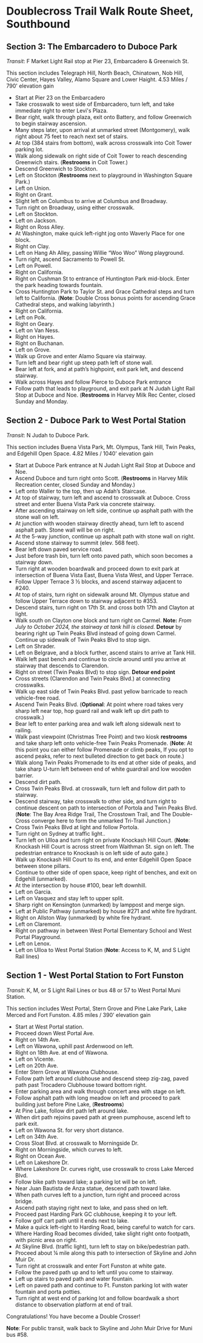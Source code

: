 # Doublecross Trail Walk Route Sheet, Southbound

## Section 3: The Embarcadero to Duboce Park

*Transit*: F Market Light Rail stop at Pier 23, Embarcadero & Greenwich St.

This section includes Telegraph Hill, North Beach, Chinatown, Nob Hill, Civic Center, Hayes Valley, Alamo Square and Lower Haight.
4.53 Miles / 790' elevation gain

 

* Start at Pier 23 on the Embarcadero
* Take crosswalk to west side of Embarcadero, turn left, and take immediate right to enter Levi's Plaza.
* Bear right, walk through plaza, exit onto Battery, and follow Greenwich to begin stairway ascension.
* Many steps later, upon arrival at unmarked street (Montgomery), walk right about 75 feet to reach next set of stairs.
* At top (384 stairs from bottom), walk across crosswalk into Coit Tower parking lot.
* Walk along sidewalk on right side of Coit Tower to reach descending Greenwich stairs. (**Restrooms** in Coit Tower.)
* Descend Greenwich to Stockton.
* Left on Stockton (**Restrooms** next to playground in Washington Square Park.)
* Left on Union.
* Right on Grant.
* Slight left on Columbus to arrive at Columbus and Broadway.
* Turn right on Broadway, using either crosswalk.
* Left on Stockton.
* Left on Jackson.
* Right on Ross Alley.
* At Washington, make quick left-right jog onto Waverly Place for one block.
* Right on Clay.
* Left on Hang Ah Alley, passing Willie “Woo Woo” Wong playground.
* Turn right, ascend Sacramento to Powell St.
* Left on Powell.
* Right on California.
* Right on Cushman St to entrance of Huntington Park mid-block. Enter the park heading towards fountain.
* Cross Huntington Park to Taylor St. and Grace Cathedral steps and turn left to California. (**Note**: Double Cross bonus points for ascending Grace Cathedral steps, and walking labyrinth.)
* Right on California.
* Left on Polk.
* Right on Geary.
* Left on Van Ness.
* Right on Hayes.
* Right on Buchanan.
* Left on Grove.
* Walk up Grove and enter Alamo Square via stairway.
* Turn left and bear right up steep path left of stone wall.
* Bear left at fork, and at path’s highpoint, exit park left, and descend stairway. 
* Walk across Hayes and follow Pierce to Duboce Park entrance
* Follow path that leads to playground, and exit park at N Judah Light Rail Stop at Duboce and Noe. (**Restrooms** in Harvey Milk Rec Center, closed Sunday and Monday.  

<div style="page-break-after: always;"></div>

## Section 2 - Duboce Park to West Portal Station

*Transit*: N Judah to Duboce Park.

This section includes Buena Vista Park, Mt. Olympus, Tank Hill, Twin Peaks, and Edgehill Open Space.
4.82 Miles / 1040' elevation gain

* Start at Duboce Park entrance at N Judah Light Rail Stop at Duboce and Noe.
* Ascend Duboce and turn right onto Scott. (**Restrooms** in Harvey Milk Recreation center, closed Sunday and Monday.)
* Left onto Waller to the top, then up Adah’s Staircase. 
* At top of stairway, turn left and ascend to crosswalk at Duboce. Cross street and enter Buena Vista Park via concrete stairway.
* After ascending stairway on left side, continue up asphalt path with the stone wall on  left.
* At junction with wooden stairway directly ahead, turn left to ascend asphalt path. Stone wall will be on right.
* At the 5-way junction, continue up asphalt path with stone wall on right.
* Ascend stone stairway to summit (elev. 568 feet).
* Bear left down paved service road.
* Just before trash bin, turn left onto paved path, which soon becomes a stairway down.
* Turn right at wooden boardwalk and proceed down to exit park at intersection of Buena Vista East, Buena Vista West, and Upper Terrace.
* Follow Upper Terrace 3 ½ blocks, and ascend stairway adjacent to #240.
* At top of stairs, turn right on sidewalk around Mt. Olympus statue and follow Upper Terrace down to stairway adjacent to #353.
* Descend stairs, turn right on 17th St. and cross both 17th and Clayton at light.
* Walk south on Clayton one block and turn right on Carmel. **Note:** *From July to October 2024, the stairway at tank hill is closed.* **Detour** by bearing right up Twin Peaks Blvd instead of going down Carmel. Continue up sidewalk of Twin Peaks Blvd to stop sign.
* Left on Shrader.
* Left on Belgrave, and a block further, ascend stairs to arrive at Tank Hill.
* Walk left past bench and continue to circle around until you arrive at stairway that descends to Clarendon. 
* Right on street (Twin Peaks Blvd) to stop sign. **Detour end point**
* Cross streets (Clarendon and Twin Peaks Blvd.) at connecting crosswalks. 
* Walk up east side of Twin Peaks Blvd. past yellow barricade to reach vehicle-free road.
* Ascend Twin Peaks Blvd. (**Optional**: At point where road takes very sharp left near top, hop guard rail and walk left up dirt path to crosswalk.)
* Bear left to enter parking area and walk left along sidewalk next to railing.
* Walk past viewpoint (Christmas Tree Point) and two kiosk **restrooms** and take sharp left onto vehicle-free Twin Peaks Promenade. (**Note**: At this point you can either follow Promenade or climb peaks, If you opt to ascend peaks, refer to next bulleted direction to get back on route.)
* Walk along Twin Peaks Promenade to its end at other side of peaks, and take sharp U-turn left between end of white guardrail and low wooden barrier.
* Descend dirt path.
* Cross Twin Peaks Blvd. at crosswalk, turn left and follow dirt path to stairway.
* Descend stairway, take crosswalk to other side, and turn right to continue descent on path to intersection of Portola and Twin Peaks Blvd. (**Note**: The Bay Area Ridge Trail, The Crosstown Trail, and The Double-Cross converge here to form the unmarked Tri-Trail Junction.) 
* Cross Twin Peaks Blvd at light and follow Portola.
* Turn right on Sydney at traffic light..
* Turn left on Ulloa and turn right on private Knockash Hill Court. (**Note**: Knockash Hill Court is across street from Waithman St. sign on left. The pedestrian entrance to Knockash is on left side of auto gate.)
* Walk up Knockash Hill Court to its end, and enter Edgehill Open Space between stone pillars.
* Continue to other side of open space, keep right of benches, and exit on Edgehill (unmarked).
* At the intersection by house #100, bear left downhill.
* Left on Garcia.
* Left on Vasquez and stay left to upper split.
* Sharp right on Kensington (unmarked) by lamppost and merge sign.
* Left at Public Pathway (unmarked) by house #271 and white fire hydrant.
* Right on Allston Way (unmarked) by white fire hydrant.
* Left on Claremont.
* Right on pathway in between West Portal Elementary School and West Portal Playground.
* Left on Lenox.
* Left on Ulloa to West Portal Station (**Note**: Access to K, M, and S Light Rail lines)


<div style="page-break-after: always;"></div>
 
## Section 1 - West Portal Station to Fort Funston

*Transit*: K, M, or S Light Rail Lines or bus 48 or 57 to West Portal Muni Station.

This section includes West Portal, Stern Grove and Pine Lake Park, Lake Merced and Fort Funston.
4.85 miles / 390' elevation gain


* Start at West Portal station.
* Proceed down West Portal Ave.
* Right on 14th Ave.
* Left on Wawona, uphill past Ardenwood on left.
* Right on 18th Ave. at end of Wawona.
* Left on Vicente.
* Left on 20th Ave.
* Enter Stern Grove at Wawona Clubhouse.
* Follow path left around clubhouse and descend steep zig-zag, paved path past Trocadero Clubhouse toward bottom right.
* Enter parking area and walk through concert area with stage on left.
* Follow asphalt path with long meadow on left and proceed to park building just before Pine Lake, (**Restrooms**)
* At Pine Lake, follow dirt path left around lake. 
* When dirt path rejoins paved path at green pumphouse, ascend left to park exit.
* Left on Wawona St. for very short distance.
* Left on 34th Ave.
* Cross Sloat Blvd. at crosswalk to Morningside Dr.
* Right on Morningside, which curves to left.
* Right on Ocean Ave.
* Left on Lakeshore Dr.
* Where Lakeshore Dr. curves right, use crosswalk to cross Lake Merced Blvd.
* Follow bike path toward lake; a parking lot will be on left.
* Near Juan Bautista de Anza statue, descend path toward lake.
* When path curves left to a junction, turn right and proceed across bridge.
* Ascend path staying right next to lake, and pass shed on left.
* Proceed past Harding Park GC clubhouse, keeping it to your left.
* Follow golf cart path until it ends next to lake.
* Make a quick left-right to Harding Road, being careful to watch for cars.
* Where Harding Road becomes divided, take slight right onto footpath, with picnic area on right.
* At Skyline Blvd. (traffic light), turn left to stay on bike/pedestrian path.
* Proceed about ¼ mile along this path to intersection of Skyline and John Muir Dr.
* Turn right at crosswalk and enter Fort Funston at white gate.
* Follow the paved path up and to left until you come to stairway.
* Left up stairs to paved path and water fountain.
* Left on  paved path and continue to Ft. Funston parking lot with water fountain and porta potties.
* Turn right at west end of parking lot and follow boardwalk a short distance to observation platform at end of trail. 

Congratulations! You have become a Double Crosser!

**Note**: For public transit, walk back to Skyline and John Muir Drive for Muni bus #58.














